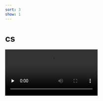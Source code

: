 ```yaml
---
sort: 3
show: 1
---
```


# cs

<video id="video" controls="" preload="none" poster="">
      <source id="mp4" src="../assets/videos/cs-Gcash.mp4" type="video/mp4">
</videos>
